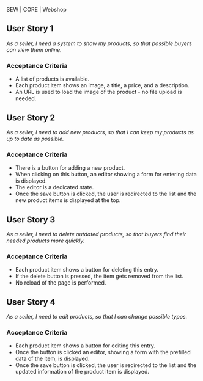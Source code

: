 SEW | CORE | Webshop

## User Story 1
*As a seller, I need a system to show my products, so that possible buyers can view them online.*

### Acceptance Criteria
- A list of products is available.
- Each product item shows an image, a title, a price, and a description.
- An URL is used to load the image of the product - no file upload is needed.


## User Story 2
*As a seller, I need to add new products, so that I can keep my products as up to date as possible.*

### Acceptance Criteria
- There is a button for adding a new product.
- When clicking on this button, an editor showing a form for entering data is displayed.
- The editor is a dedicated state.
- Once the save button is clicked, the user is redirected to the list and the new product items is displayed at the top.


## User Story 3
*As a seller, I need to delete outdated products, so that buyers find their needed products more quickly.*

### Acceptance Criteria
- Each product item shows a button for deleting this entry.
- If the delete button is pressed, the item gets removed from the list.
- No reload of the page is performed.

## User Story 4
*As a seller, I need to edit products, so that I can change possible typos.*

### Acceptance Criteria
- Each product item shows a button for editing this entry.
- Once the button is clicked an editor, showing a form with the prefilled data of the item, is displayed.
- Once the save button is clicked, the user is redirected to the list and the updated information of the product item is displayed.
